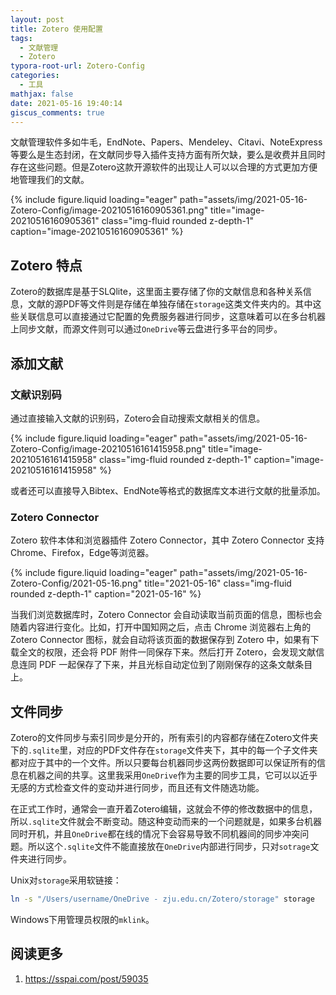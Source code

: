 ```yaml
---
layout: post
title: Zotero 使用配置
tags:
  - 文献管理
  - Zotero
typora-root-url: Zotero-Config
categories:
  - 工具
mathjax: false
date: 2021-05-16 19:40:14
giscus_comments: true
---
```





文献管理软件多如牛毛，EndNote、Papers、Mendeley、Citavi、NoteExpress等要么是生态封闭，在文献同步导入插件支持方面有所欠缺，要么是收费并且同时存在这些问题。但是Zotero这款开源软件的出现让人可以以合理的方式更加方便地管理我们的文献。

<div class="row">
    <div class="col-sm mt-3 mt-md-0">
        {% include figure.liquid loading="eager" path="assets/img/2021-05-16-Zotero-Config/image-20210516160905361.png" title="image-20210516160905361" class="img-fluid rounded z-depth-1" caption="image-20210516160905361" %}
    </div>
</div>

<!-- more -->

## Zotero 特点

Zotero的数据库是基于SLQlite，这里面主要存储了你的文献信息和各种关系信息，文献的源PDF等文件则是存储在单独存储在`storage`这类文件夹内的。其中这些关联信息可以直接通过它配置的免费服务器进行同步，这意味着可以在多台机器上同步文献，而源文件则可以通过`OneDrive`等云盘进行多平台的同步。

## 添加文献

### 文献识别码

通过直接输入文献的识别码，Zotero会自动搜索文献相关的信息。

<div class="row">
    <div class="col-sm mt-3 mt-md-0">
        {% include figure.liquid loading="eager" path="assets/img/2021-05-16-Zotero-Config/image-20210516161415958.png" title="image-20210516161415958" class="img-fluid rounded z-depth-1" caption="image-20210516161415958" %}
    </div>
</div>

或者还可以直接导入Bibtex、EndNote等格式的数据库文本进行文献的批量添加。

### Zotero Connector

Zotero 软件本体和浏览器插件 Zotero Connector，其中 Zotero Connector 支持 Chrome、Firefox，Edge等浏览器。

<div class="row">
    <div class="col-sm mt-3 mt-md-0">
        {% include figure.liquid loading="eager" path="assets/img/2021-05-16-Zotero-Config/2021-05-16.png" title="2021-05-16" class="img-fluid rounded z-depth-1" caption="2021-05-16" %}
    </div>
</div>

当我们浏览数据库时，Zotero Connector 会自动读取当前页面的信息，图标也会随着内容进行变化。比如，打开中国知网之后，点击 Chrome 浏览器右上角的 Zotero Connector 图标，就会自动将该页面的数据保存到 Zotero 中，如果有下载全文的权限，还会将 PDF 附件一同保存下来。然后打开 Zotero，会发现文献信息连同 PDF 一起保存了下来，并且光标自动定位到了刚刚保存的这条文献条目上。

## 文件同步

Zotero的文件同步与索引同步是分开的，所有索引的内容都存储在Zotero文件夹下的`.sqlite`里，对应的PDF文件存在`storage`文件夹下，其中的每一个子文件夹都对应于其中的一个文件。所以只要每台机器同步这两份数据即可以保证所有的信息在机器之间的共享。这里我采用`OneDrive`作为主要的同步工具，它可以以近乎无感的方式检查文件的变动并进行同步，而且还有文件随选功能。

在正式工作时，通常会一直开着Zotero编辑，这就会不停的修改数据中的信息，所以`.sqlite`文件就会不断变动。随这种变动而来的一个问题就是，如果多台机器同时开机，并且`OneDrive`都在线的情况下会容易导致不同机器间的同步冲突问题。所以这个`.sqlite`文件不能直接放在`OneDrive`内部进行同步，只对`sotrage`文件夹进行同步。

Unix对`storage`采用软链接：

```bash
ln -s "/Users/username/OneDrive - zju.edu.cn/Zotero/storage" storage
```

Windows下用管理员权限的`mklink`。

## 阅读更多

1. <https://sspai.com/post/59035>

